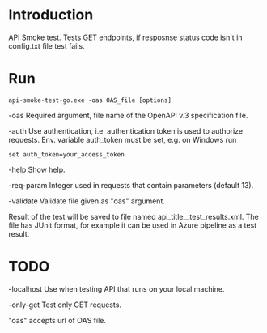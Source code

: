 # Introduction
API Smoke test.
Tests GET endpoints, if resposnse status code isn't in config.txt file test fails.

# Run

`api-smoke-test-go.exe -oas OAS_file [options]`

  -oas Required argument, file name of the OpenAPI v.3 specification file.

  -auth
        Use authentication, i.e. authentication token is used to authorize requests.
        Env. variable auth_token must be set, e.g. on Windows run

`set auth_token=your_access_token`

  -help
        Show help.

  -req-param 
        Integer used in requests that contain parameters (default 13).

  -validate
        Validate file given as "oas" argument.

Result of the test will be saved to file named api_title__test_results.xml. The file has JUnit format, for example it can be used in Azure pipeline as a test result.

# TODO
-localhost Use when testing API that runs on your local machine.

-only-get Test only GET requests.

"oas" accepts url of OAS file.
